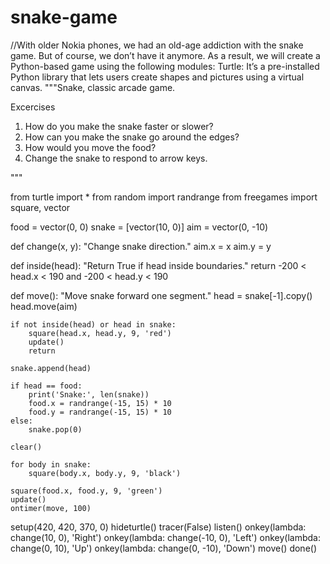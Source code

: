 # snake-game
//With older Nokia phones, we had an old-age addiction with the snake game. But of course, we don’t have it anymore. As a result, we will create a Python-based game using the following modules:  Turtle: It’s a pre-installed Python library that lets users create shapes and pictures using a virtual canvas. 
"""Snake, classic arcade game.

Excercises

1. How do you make the snake faster or slower?
2. How can you make the snake go around the edges?
3. How would you move the food?
4. Change the snake to respond to arrow keys.

"""

from turtle import *
from random import randrange
from freegames import square, vector

food = vector(0, 0)
snake = [vector(10, 0)]
aim = vector(0, -10)

def change(x, y):
    "Change snake direction."
    aim.x = x
    aim.y = y

def inside(head):
    "Return True if head inside boundaries."
    return -200 < head.x < 190 and -200 < head.y < 190

def move():
    "Move snake forward one segment."
    head = snake[-1].copy()
    head.move(aim)

    if not inside(head) or head in snake:
        square(head.x, head.y, 9, 'red')
        update()
        return

    snake.append(head)

    if head == food:
        print('Snake:', len(snake))
        food.x = randrange(-15, 15) * 10
        food.y = randrange(-15, 15) * 10
    else:
        snake.pop(0)

    clear()

    for body in snake:
        square(body.x, body.y, 9, 'black')

    square(food.x, food.y, 9, 'green')
    update()
    ontimer(move, 100)

setup(420, 420, 370, 0)
hideturtle()
tracer(False)
listen()
onkey(lambda: change(10, 0), 'Right')
onkey(lambda: change(-10, 0), 'Left')
onkey(lambda: change(0, 10), 'Up')
onkey(lambda: change(0, -10), 'Down')
move()
done()
